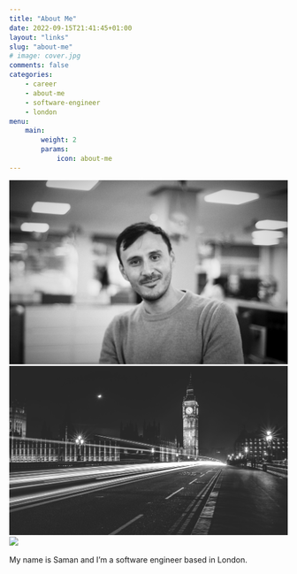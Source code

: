```yaml
---
title: "About Me"
date: 2022-09-15T21:41:45+01:00
layout: "links"
slug: "about-me"
# image: cover.jpg
comments: false
categories:
    - career
    - about-me
    - software-engineer
    - london
menu:
    main:
        weight: 2
        params: 
            icon: about-me
---
```


![](me.jpg) ![](big-ben.jpg) ![](lake.jpg)


My name is Saman and I’m a software engineer based in London.

<!-- - location 
- current job 
- summary of experience 
- what I want to write about containers, cloud, testing, architecture, full-stack, kubernetes -->